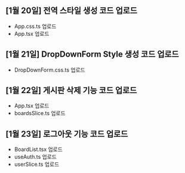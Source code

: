 ## [1월 20일] 전역 스타일 생성 코드 업로드
 - App.css.ts 업로드
 - App.tsx 업로드


## [1월 21일] DropDownForm Style 생성 코드 업로드
 - DropDownForm.css.ts 업로드

## [1월 22일] 게시판 삭제 기능 코드 업로드
 - App.tsx 업로드
 - boardsSlice.ts 업로드

## [1월 23일] 로그아웃 기능 코드 업로드
 - BoardList.tsx 업로드
 - useAuth.ts 업로드
 - userSlice.ts 업로드
